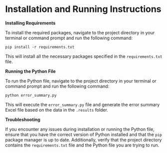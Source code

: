 # Installation and Running Instructions

**Installing Requirements**

To install the required packages, navigate to the project directory in your terminal or command prompt and run the following command:
```
pip install -r requirements.txt
```
This will install all the necessary packages specified in the `requirements.txt` file.

**Running the Python File**

To run the Python file, navigate to the project directory in your terminal or command prompt and run the following command:
```
python error_summary.py
```
This will execute the `error_summary.py` file and generate the error summary Excel file based on the data in the `.results` folder.


**Troubleshooting**

If you encounter any issues during installation or running the Python file, ensure that you have the correct version of Python installed and that the `pip` package manager is up to date. Additionally, verify that the project directory contains the `requirements.txt` file and the Python file you are trying to run.
